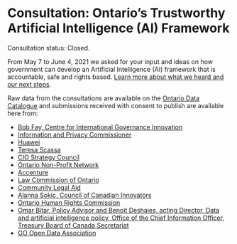 # Consultation: Ontario’s Trustworthy Artificial Intelligence (AI) Framework
Consultation status: Closed.

From May 7 to June 4, 2021 we asked for your input and ideas on how government can develop an Artificial Intelligence (AI) framework that is accountable, safe and rights based. [Learn more about what we heard and our next steps](https://www.ontario.ca/page/ontarios-trustworthy-artificial-intelligence-ai-framework-consultations).

Raw data from the consultations are available on the [Ontario Data Catalogue](https://data.ontario.ca/dataset/survey-results-ontario-s-trustworthy-artificial-intelligence-ai-framework) and submissions received with consent to publish are available here from:
 * [Bob Fay, Centre for International Governance Innovation](https://github.com/ongov/TrustworthyAIConsultation/blob/main/CIGI_Consultation-Ontario%20Trustworthy%20AI%20Framework%203%20June%202021.docx)
 * [Information and Privacy Commissioner](https://www.ipc.on.ca/wp-content/uploads/2021/06/2021-06-04-ipc-comments-on-ai-framework.pdf) 
 * [Huawei](https://github.com/ongov/TrustworthyAIConsultation/blob/main/Huawei%20Canada%20-%20Developing%20Ontario's%20Artificial%20Intelligence%20(AI)%20Framework%20-%20June%204%202021.pdf)
 * [Teresa Scassa](https://github.com/ongov/TrustworthyAIConsultation/blob/main/Scassa-Submission-Developing%20Ontario's%20AI%20Framework.pdf)
 * [CIO Strategy Council](https://github.com/ongov/TrustworthyAIConsultation/blob/main/CIOSC-LTR-ON-AI-Framework-Consultation_2021-06-04%5B22%5D.pdf)
 * [Ontario Non-Profit Network](https://theonn.ca/wp-content/uploads/2021/06/AI-in-Ontario-Consultation-Submission-External-JUNE-2021.pdf)
 * [Accenture](https://github.com/ongov/TrustworthyAIConsultation/blob/main/ACN%20Response%20-%20ONGov%20Trustworthy%20AI.docx)
 * [Law Commission of Ontario](https://github.com/ongov/TrustworthyAIConsultation/blob/main/Law%20Commission%20of%20Ontario%20Submission%20on%20Trustworthy%20AI%20--%20Final%20--%20June%204%202021%20.pdf)
 * [Community Legal Aid](https://github.com/ongov/TrustworthyAIConsultation/blob/main/Community%20Legal%20Aid%20Submission%20to%20the%20Government%20of%20Ontario.pdf)
 * [Alanna Sokic, Council of Canadian Innovators](https://github.com/ongov/TrustworthyAIConsultation/blob/main/Council%20of%20Canadian%20Innovators%20Response%20-%20Ontario%E2%80%99s%20Trustworthy%20Artificial%20Intelligence%20(AI)%20Framework%20Consultation.pdf)
 * [Ontario Human Rights Commission](http://www.ohrc.on.ca/en/news_centre/submission-ontario%E2%80%99s-trustworthy-artificial-intelligence-ai-framework)
 * [Omar Bitar, Policy Advisor and Benoit Deshaies, acting Director, Data and artificial intelligence policy, Office of the Chief Information Officer, Treasury Board of Canada Secretariat](https://github.com/ongov/TrustworthyAIConsultation/blob/main/GC%20TBS%20feedback%20-%20Ontario%20AI%20Framework%20-%20May%202021.docx)
 * [GO Open Data Association](https://github.com/ongov/TrustworthyAIConsultation/blob/main/GOODassoc_OntarioAI_Response_May2121.pdf)
